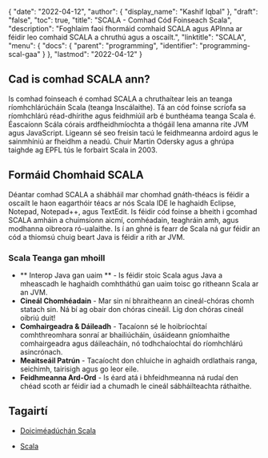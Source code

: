 {
  "date": "2022-04-12",
  "author": {
    "display_name": "Kashif Iqbal"
},
  "draft": "false",
  "toc": true,
  "title": "SCALA - Comhad Cód Foinseach Scala",
  "description": "Foghlaim faoi fhormáid comhaid SCALA agus APInna ar féidir leo comhaid SCALA a chruthú agus a oscailt.",
  "linktitle": "SCALA",
  "menu": {
    "docs": {
      "parent": "programming",
      "identifier": "programming-scal-gaa"
}
},
  "lastmod": "2022-04-12"
}

## Cad is comhad SCALA ann?

Is comhad foinseach é comhad SCALA a chruthaítear leis an teanga ríomhchlárúcháin Scala (teanga Inscálaithe). Tá an cód foinse scríofa sa ríomhchlárú réad-dhírithe agus feidhmiúil arb é bunthéama teanga Scala é. Éascaíonn Scála córais ardfheidhmíochta a thógáil lena amanna rite JVM agus JavaScript. Ligeann sé seo freisin tacú le feidhmeanna ardoird agus le sainmhíniú ar fheidhm a neadú. Chuir Martin Odersky agus a ghrúpa taighde ag EPFL tús le forbairt Scala in 2003.

## Formáid Chomhaid SCALA

Déantar comhad SCALA a shábháil mar chomhad gnáth-théacs is féidir a oscailt le haon eagarthóir téacs ar nós Scala IDE le haghaidh Eclipse, Notepad, Notepad++, agus TextEdit. Is féidir cód foinse a bheith i gcomhad SCALA amháin a chuimsíonn aicmí, comhéadain, teaghráin amh, agus modhanna oibreora ró-ualaithe. Is í an ghné is fearr de Scala ná gur féidir an cód a thiomsú chuig beart Java is féidir a rith ar JVM.

### Scala Teanga gan mhoill

 * ** Interop Java gan uaim ** - Is féidir stoic Scala agus Java a mheascadh le haghaidh comhtháthú gan uaim toisc go ritheann Scala ar an JVM.
 * **Cineál Chomhéadain** - Mar sin ní bhraitheann an cineál-chóras chomh statach sin. Ná bí ag obair don chóras cineáil. Lig don chóras cineál oibriú duit!
 * **Comhairgeadra & Dáileadh** - Tacaíonn sé le hoibríochtaí comhthreomhara sonraí ar bhailiúcháin, úsáideann gníomhaithe comhairgeadra agus dáileacháin, nó todhchaíochtaí do ríomhchlárú asincrónach.
 * **Meaitseáil Patrún** - Tacaíocht don chluiche in aghaidh ordlathais ranga, seichimh, tairisigh agus go leor eile.
 * **Feidhmeanna Ard-Ord** - Is éard atá i bhfeidhmeanna ná rudaí den chéad scoth ar féidir iad a chumadh le cineál sábháilteachta ráthaithe.

## Tagairtí

* [Doiciméadúchán Scala](https://www.scala-lang.org/documentation/)

* [Scala](https://www.scala-lang.org/)


